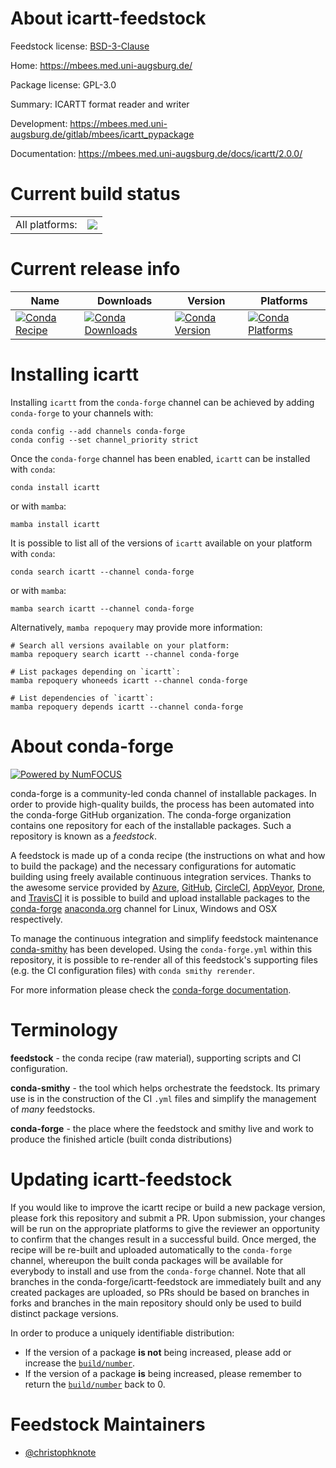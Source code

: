 About icartt-feedstock
======================

Feedstock license: [BSD-3-Clause](https://github.com/conda-forge/icartt-feedstock/blob/main/LICENSE.txt)

Home: https://mbees.med.uni-augsburg.de/

Package license: GPL-3.0

Summary: ICARTT format reader and writer

Development: https://mbees.med.uni-augsburg.de/gitlab/mbees/icartt_pypackage

Documentation: https://mbees.med.uni-augsburg.de/docs/icartt/2.0.0/

Current build status
====================


<table><tr><td>All platforms:</td>
    <td>
      <a href="https://dev.azure.com/conda-forge/feedstock-builds/_build/latest?definitionId=21742&branchName=main">
        <img src="https://dev.azure.com/conda-forge/feedstock-builds/_apis/build/status/icartt-feedstock?branchName=main">
      </a>
    </td>
  </tr>
</table>

Current release info
====================

| Name | Downloads | Version | Platforms |
| --- | --- | --- | --- |
| [![Conda Recipe](https://img.shields.io/badge/recipe-icartt-green.svg)](https://anaconda.org/conda-forge/icartt) | [![Conda Downloads](https://img.shields.io/conda/dn/conda-forge/icartt.svg)](https://anaconda.org/conda-forge/icartt) | [![Conda Version](https://img.shields.io/conda/vn/conda-forge/icartt.svg)](https://anaconda.org/conda-forge/icartt) | [![Conda Platforms](https://img.shields.io/conda/pn/conda-forge/icartt.svg)](https://anaconda.org/conda-forge/icartt) |

Installing icartt
=================

Installing `icartt` from the `conda-forge` channel can be achieved by adding `conda-forge` to your channels with:

```
conda config --add channels conda-forge
conda config --set channel_priority strict
```

Once the `conda-forge` channel has been enabled, `icartt` can be installed with `conda`:

```
conda install icartt
```

or with `mamba`:

```
mamba install icartt
```

It is possible to list all of the versions of `icartt` available on your platform with `conda`:

```
conda search icartt --channel conda-forge
```

or with `mamba`:

```
mamba search icartt --channel conda-forge
```

Alternatively, `mamba repoquery` may provide more information:

```
# Search all versions available on your platform:
mamba repoquery search icartt --channel conda-forge

# List packages depending on `icartt`:
mamba repoquery whoneeds icartt --channel conda-forge

# List dependencies of `icartt`:
mamba repoquery depends icartt --channel conda-forge
```


About conda-forge
=================

[![Powered by
NumFOCUS](https://img.shields.io/badge/powered%20by-NumFOCUS-orange.svg?style=flat&colorA=E1523D&colorB=007D8A)](https://numfocus.org)

conda-forge is a community-led conda channel of installable packages.
In order to provide high-quality builds, the process has been automated into the
conda-forge GitHub organization. The conda-forge organization contains one repository
for each of the installable packages. Such a repository is known as a *feedstock*.

A feedstock is made up of a conda recipe (the instructions on what and how to build
the package) and the necessary configurations for automatic building using freely
available continuous integration services. Thanks to the awesome service provided by
[Azure](https://azure.microsoft.com/en-us/services/devops/), [GitHub](https://github.com/),
[CircleCI](https://circleci.com/), [AppVeyor](https://www.appveyor.com/),
[Drone](https://cloud.drone.io/welcome), and [TravisCI](https://travis-ci.com/)
it is possible to build and upload installable packages to the
[conda-forge](https://anaconda.org/conda-forge) [anaconda.org](https://anaconda.org/)
channel for Linux, Windows and OSX respectively.

To manage the continuous integration and simplify feedstock maintenance
[conda-smithy](https://github.com/conda-forge/conda-smithy) has been developed.
Using the ``conda-forge.yml`` within this repository, it is possible to re-render all of
this feedstock's supporting files (e.g. the CI configuration files) with ``conda smithy rerender``.

For more information please check the [conda-forge documentation](https://conda-forge.org/docs/).

Terminology
===========

**feedstock** - the conda recipe (raw material), supporting scripts and CI configuration.

**conda-smithy** - the tool which helps orchestrate the feedstock.
                   Its primary use is in the construction of the CI ``.yml`` files
                   and simplify the management of *many* feedstocks.

**conda-forge** - the place where the feedstock and smithy live and work to
                  produce the finished article (built conda distributions)


Updating icartt-feedstock
=========================

If you would like to improve the icartt recipe or build a new
package version, please fork this repository and submit a PR. Upon submission,
your changes will be run on the appropriate platforms to give the reviewer an
opportunity to confirm that the changes result in a successful build. Once
merged, the recipe will be re-built and uploaded automatically to the
`conda-forge` channel, whereupon the built conda packages will be available for
everybody to install and use from the `conda-forge` channel.
Note that all branches in the conda-forge/icartt-feedstock are
immediately built and any created packages are uploaded, so PRs should be based
on branches in forks and branches in the main repository should only be used to
build distinct package versions.

In order to produce a uniquely identifiable distribution:
 * If the version of a package **is not** being increased, please add or increase
   the [``build/number``](https://docs.conda.io/projects/conda-build/en/latest/resources/define-metadata.html#build-number-and-string).
 * If the version of a package **is** being increased, please remember to return
   the [``build/number``](https://docs.conda.io/projects/conda-build/en/latest/resources/define-metadata.html#build-number-and-string)
   back to 0.

Feedstock Maintainers
=====================

* [@christophknote](https://github.com/christophknote/)

